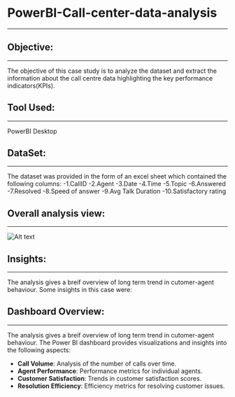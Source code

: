 # **PowerBI-Call-center-data-analysis**
---
## **Objective:**
---
The objective of this case study is to analyze the dataset and extract the information about the call centre data highlighting the key performance indicators(KPIs).

## **Tool Used:**
---
PowerBI Desktop

## **DataSet:**
---
The dataset was provided in the form of an excel sheet which contained the following columns:
-1.CallID
-2.Agent
-3.Date
-4.Time
-5.Topic
-6.Answered
-7.Resolved
-8.Speed of answer
-9.Avg Talk Duration
-10.Satisfactory rating

## Overall analysis view:
---
![Alt text]( C:\Users\hp\Desktop\a.png)
## **Insights:**
---
The analysis gives a breif overview of long term trend in cutomer-agent behaviour. Some insights in this case were:
## **Dashboard Overview:**
---
The analysis gives a breif overview of long term trend in cutomer-agent behaviour. The Power BI dashboard provides visualizations and insights into the following aspects:
- **Call Volume**: Analysis of the number of calls over time.
- **Agent Performance**: Performance metrics for individual agents.
- **Customer Satisfaction**: Trends in customer satisfaction scores.
- **Resolution Efficiency**: Efficiency metrics for resolving customer issues.





